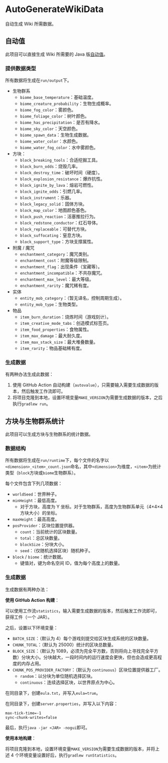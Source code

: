 # AutoGenerateWikiData

自动生成 Wiki 所需数据。

## 自动值

此项目可以直接生成 Wiki 所需要的 Java 版[自动值](https://zh.minecraft.wiki/?curid=107468)。

### 提供数据类型

所有数据将生成在`run/output`下。

- 生物群系
    * `biome_base_temperature`：基础温度。
    * `biome_creature_probability`：生物生成概率。
    * `biome_fog_color`：雾颜色。
    * `biome_foliage_color`：树叶颜色。
    * `biome_has_precipitation`：是否有降水。
    * `biome_sky_color`：天空颜色。
    * `biome_spawn_data`：生物生成数据。
    * `biome_water_color`：水颜色。
    * `biome_water_fog_color`：水中雾颜色。
- 方块：
    * `block_breaking_tools`：合适挖掘工具。
    * `block_burn_odds`：烧毁几率。
    * `block_destroy_time`：破坏时间（硬度）。
    * `block_explosion_resistance`：爆炸抗性。
    * `block_ignite_by_lava`：熔岩可燃性。
    * `block_ignite_odds`：引燃几率。
    * `block_instrument`：乐器。
    * `block_legacy_solid`：固体方块。
    * `block_map_color`：地图颜色基色。
    * `block_push_reaction`：活塞推拉行为。
    * `block_redstone_conductor`：红石导体。
    * `block_replaceable`：可替代方块。
    * `block_suffocating`：窒息方块。
    * `block_support_type`：方块支撑属性。
- 附魔 / 魔咒
    * `enchantment_category`：魔咒类别。
    * `enchantment_cost`：附魔等级限制。
    * `enchantment_flag`：出现条件（宝藏等）。
    * `enchantment_incompatible`：不共存魔咒。
    * `enchantment_max_level`：最大等级。
    * `enchantment_rarity`：魔咒稀有度。
- 实体
    * `entity_mob_category`：（暂无译名，控制周期生成）。
    * `entity_mob_type`：生物类型。
- 物品
    * `item_burn_duration`：烧炼时间（游戏刻计）。
    * `item_creative_mode_tabs`：创造模式标签页。
    * `item_food_properties`：食物属性。
    * `item_max_damage`：最大耐久度。
    * `item_max_stack_size`：最大堆叠数量。
    * `item_rarity`：物品基础稀有度。

### 生成数据

有两种办法生成此数据：

1. 使用 GitHub Action 自动构建（`autovalue`），只需要输入需要生成数据的版本，然后触发工作流即可。
2. 将项目克隆到本地，设置环境变量`MAKE_VERSION`为需要生成数据的版本，之后执行`gradlew run`。

## 方块与生物群系统计

此项目可以生成方块与生物群系的统计数据。

### 数据结构

所有数据将生成在`run/runtime`下，每个文件的名字以`<dimension>_<item>_count.json`命名，其中`<dimension>`为维度，`<item>`为统计类型（`block`方块或`biome`生物群系）。

每个文件包含下列几项数据：

* `worldSeed`：世界种子。
* `minHeight`：最低高度。
    - 对于方块，高度为 Y 坐标。对于生物群系，高度为生物群系单元（4×4×4方块大小）的坐标。
* `maxHeight`：最高高度。
* `posProvider`：区块位置提供器。
    - `count`：当前统计的区块数量。
    - `total`：总区块数量。
    - `blockSize`：分块大小。
    - `seed`：（仅随机选择区块）随机种子。
* `block` / `biome`：统计数据。
    - 键值对，键为命名空间 ID，值为每个高度上的数量。

### 生成数据

生成数据有两种办法：

**使用 GitHub Action 构建**：

可以使用工作流`statistics`，输入需要生成数据的版本，然后触发工作流即可，获得工件（一个 JAR）。

之后，设置以下环境变量：

* `BATCH_SIZE`：（默认为 4）每个游戏刻提交给区块生成系统的区块数量。
* `CHUNK_TOTAL`：（默认为 25000）统计的区块总数量。
* `BLOCK_SIZE`：（默认为 1089，必须为完全平方数，否则将向上寻找完全平方数）分块大小。分块越大，一段时间内的运行速度会更快，但也会造成更高程度的内存占用。
* `CHUNK_POS_PROVIDER_FACTORY`：（默认为 `continuous`）区块位置提供器工厂。
    - `random`：以分块为单位随机选择区块。
    - `continuous`：连续选择区块，以世界原点为中心。

在同目录下，创建`eula.txt`，并写入`eula=true`。

在同目录下，创建`server.properties`，并写入以下内容：

```properties
max-tick-time=-1
sync-chunk-writes=false
```

最后，执行`java -jar <JAR> -nogui`即可。

**使用本地构建**：

将项目克隆到本地，设置环境变量`MAKE_VERSION`为需要生成数据的版本，并将上述 4 个环境变量设置好后，执行`gradlew runStatistics`。